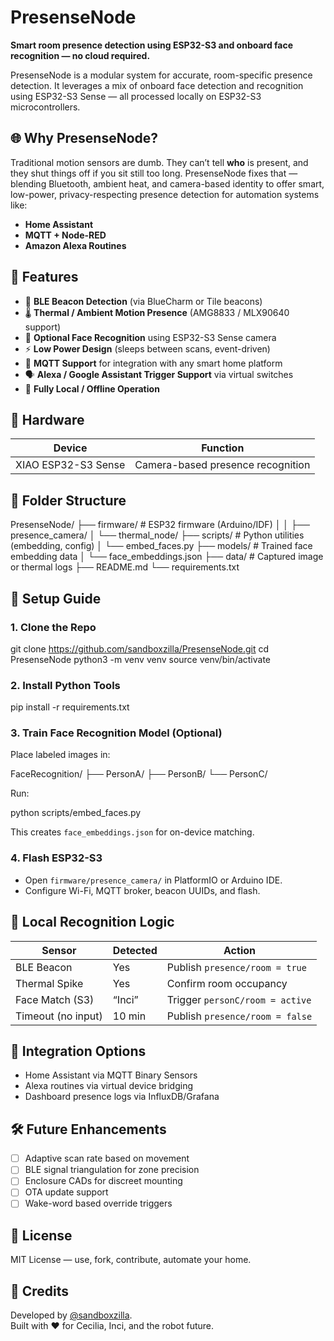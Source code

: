 # PresenseNode

**Smart room presence detection using ESP32-S3 and onboard face recognition — no cloud required.**

PresenseNode is a modular system for accurate, room-specific presence detection. It leverages a mix of onboard face detection and recognition using ESP32-S3 Sense — all processed locally on ESP32-S3 microcontrollers.

## 🌐 Why PresenseNode?

Traditional motion sensors are dumb. They can’t tell **who** is present, and they shut things off if you sit still too long. PresenseNode fixes that — blending Bluetooth, ambient heat, and camera-based identity to offer smart, low-power, privacy-respecting presence detection for automation systems like:

- **Home Assistant**
- **MQTT + Node-RED**
- **Amazon Alexa Routines**

## 🧩 Features

- 📍 **BLE Beacon Detection** (via BlueCharm or Tile beacons)
- 🌡️ **Thermal / Ambient Motion Presence** (AMG8833 / MLX90640 support)
- 📸 **Optional Face Recognition** using ESP32-S3 Sense camera
- ⚡ **Low Power Design** (sleeps between scans, event-driven)
- 📡 **MQTT Support** for integration with any smart home platform
- 🗣️ **Alexa / Google Assistant Trigger Support** via virtual switches
- 🔐 **Fully Local / Offline Operation**

## 🔧 Hardware

| Device                 | Function                          |
|------------------------|-----------------------------------|
| XIAO ESP32-S3 Sense    | Camera-based presence recognition |

## 📁 Folder Structure

PresenseNode/
├── firmware/           # ESP32 firmware (Arduino/IDF)
│   │   ├── presence_camera/
│   └── thermal_node/
├── scripts/            # Python utilities (embedding, config)
│   └── embed_faces.py
├── models/             # Trained face embedding data
│   └── face_embeddings.json
├── data/               # Captured image or thermal logs
├── README.md
└── requirements.txt

## 🚀 Setup Guide

### 1. Clone the Repo

git clone https://github.com/sandboxzilla/PresenseNode.git
cd PresenseNode
python3 -m venv venv
source venv/bin/activate

### 2. Install Python Tools

pip install -r requirements.txt

### 3. Train Face Recognition Model (Optional)

Place labeled images in:

FaceRecognition/
├── PersonA/
├── PersonB/
└── PersonC/

Run:

python scripts/embed_faces.py

This creates `face_embeddings.json` for on-device matching.

### 4. Flash ESP32-S3

- Open `firmware/presence_camera/` in PlatformIO or Arduino IDE.
- Configure Wi-Fi, MQTT broker, beacon UUIDs, and flash.

## 🧠 Local Recognition Logic

| Sensor            | Detected | Action                             |
|------------------|----------|------------------------------------|
| BLE Beacon        | Yes      | Publish `presence/room = true`     |
| Thermal Spike     | Yes      | Confirm room occupancy             |
| Face Match (S3)   | “Inci”   | Trigger `personC/room = active`       |
| Timeout (no input)| 10 min   | Publish `presence/room = false`    |

## 📡 Integration Options

- Home Assistant via MQTT Binary Sensors
- Alexa routines via virtual device bridging
- Dashboard presence logs via InfluxDB/Grafana

## 🛠️ Future Enhancements

- [ ] Adaptive scan rate based on movement
- [ ] BLE signal triangulation for zone precision
- [ ] Enclosure CADs for discreet mounting
- [ ] OTA update support
- [ ] Wake-word based override triggers

## 📜 License

MIT License — use, fork, contribute, automate your home.

## 🙌 Credits

Developed by [@sandboxzilla](https://github.com/sandboxzilla).  
Built with ❤️ for Cecilia, Inci, and the robot future.
